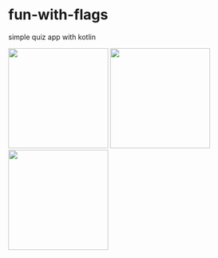 # fun-with-flags

simple quiz app with kotlin

<p float="left">
  <img src="https://user-images.githubusercontent.com/83113128/183603549-cb544a68-f299-4b62-9839-2584ae492c41.jpg" width=200>
  <img src="https://user-images.githubusercontent.com/83113128/183603812-2ec902ac-d9bc-4501-a91e-1f5936dae3ca.jpg" width=200>
  <img src="https://user-images.githubusercontent.com/83113128/183603901-40018610-5ea3-4649-a152-5c69fb32980e.jpg" width=200>
</p>

